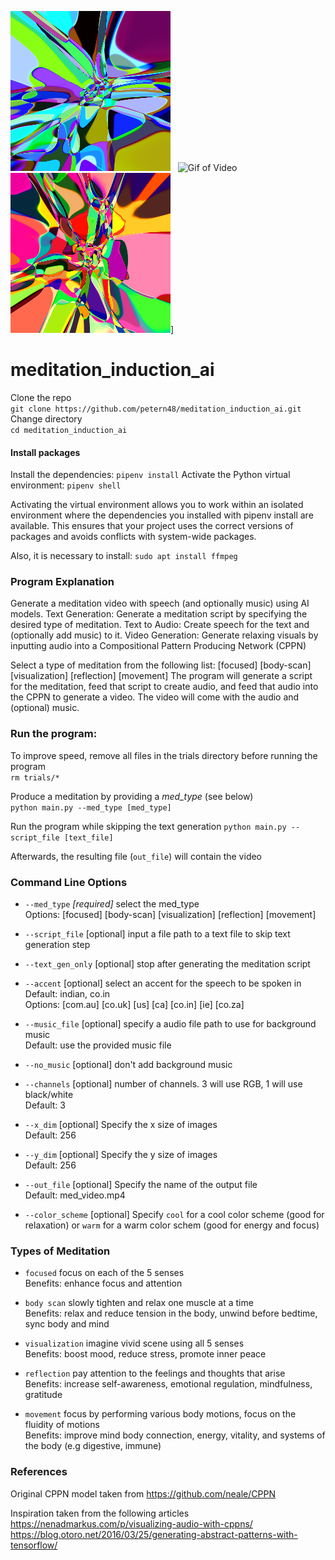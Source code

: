 ![Cool Image](/examples/cool-cppn-img.png) &nbsp;
![Gif of Video](/examples/cppn.gif) &nbsp;
![Warm Image](/examples/warm-cppn-img.png)]


# meditation_induction_ai
Clone the repo  
`git clone https://github.com/petern48/meditation_induction_ai.git`  
Change directory  
`cd meditation_induction_ai`

#### Install packages
Install the dependencies:
`pipenv install`
Activate the Python virtual environment:
`pipenv shell`

Activating the virtual environment allows you to work within an isolated environment where the dependencies you installed with pipenv install are available. This ensures that your project uses the correct versions of packages and avoids conflicts with system-wide packages.

Also, it is necessary to install:
`sudo apt install ffmpeg`

### Program Explanation
Generate a meditation video with speech (and optionally music) using AI models.
Text Generation: Generate a meditation script by specifying the desired type of meditation.
Text to Audio: Create speech for the text and (optionally add music) to it.
Video Generation: Generate relaxing visuals by inputting audio into a Compositional Pattern Producing Network (CPPN)

Select a type of meditation from the following list:
[focused]  [body-scan]  [visualization]  [reflection]  [movement]
The program will generate a script for the meditation, feed that script to create audio, and feed that
audio into the CPPN to generate a video. The video will come with the audio and (optional) music. 

### Run the program:
To improve speed, remove all files in the trials directory before running the program  
`rm trials/*`

Produce a meditation by providing a *med_type* (see below)  
`python main.py --med_type [med_type]`

Run the program while skipping the text generation
`python main.py --script_file [text_file]`

Afterwards, the resulting file (`out_file`) will contain the video

### Command Line Options

- `--med_type` _[required]_ select the med_type  
Options: [focused]  [body-scan]  [visualization]  [reflection]  [movement]

- `--script_file` [optional] input a file path to a text file to skip text generation step

- `--text_gen_only` [optional] stop after generating the meditation script

- `--accent` [optional] select an accent for the speech to be spoken in  
Default: indian, co.in   
Options: [com.au] [co.uk] [us] [ca] [co.in] [ie] [co.za]

- `--music_file` [optional] specify a audio file path to use for background music  
Default: use the provided music file

- `--no_music` [optional] don't add background music

- `--channels` [optional] number of channels. 3 will use RGB, 1 will use black/white  
Default: 3

- `--x_dim` [optional] Specify the x size of images  
Default: 256

- `--y_dim` [optional] Specify the y size of images  
Default: 256

- `--out_file` [optional] Specify the name of the output file  
Default: med_video.mp4

- `--color_scheme` [optional] Specify `cool` for a cool color scheme (good for relaxation) or `warm` for a warm color schem (good for energy and focus)



### Types of Meditation
- `focused` focus on each of the 5 senses  
Benefits: enhance focus and attention

- `body scan` slowly tighten and relax one muscle at a time  
Benefits: relax and reduce tension in the body, unwind before bedtime, sync body and mind

- `visualization` imagine vivid scene using all 5 senses  
Benefits: boost mood, reduce stress, promote inner peace  

- `reflection` pay attention to the feelings and thoughts that arise  
Benefits: increase self-awareness, emotional regulation, mindfulness, gratitude

- `movement` focus by performing various body motions, focus on the fluidity of motions  
Benefits: improve mind body connection, energy, vitality, and systems of the body (e.g digestive, immune)

### References
Original CPPN model taken from https://github.com/neale/CPPN

Inspiration taken from the following articles  
https://nenadmarkus.com/p/visualizing-audio-with-cppns/  
https://blog.otoro.net/2016/03/25/generating-abstract-patterns-with-tensorflow/